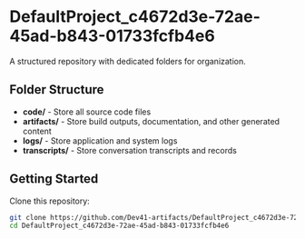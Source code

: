 # DefaultProject_c4672d3e-72ae-45ad-b843-01733fcfb4e6
A structured repository with dedicated folders for organization.

## Folder Structure

- **code/** - Store all source code files
- **artifacts/** - Store build outputs, documentation, and other generated content
- **logs/** - Store application and system logs
- **transcripts/** - Store conversation transcripts and records

## Getting Started

Clone this repository:
```bash
git clone https://github.com/Dev41-artifacts/DefaultProject_c4672d3e-72ae-45ad-b843-01733fcfb4e6
cd DefaultProject_c4672d3e-72ae-45ad-b843-01733fcfb4e6
```
